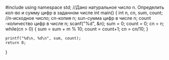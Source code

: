 #include <iostream>
using namespace std;
//Дано натуральное число n. Определить кол-во и сумму цифр в заданном числе
int main() {
    int n, cn, sum, count; //n-исходное число; cn-копия n; sun-сумма цифр в числе n; count -количество цифр в числе n;
    scanf("%d", &n);
    sum = 0;
    count = 0;
    cn = n;
    while(cn > 0) {
        sum = sum + m % 10;
        count = count+1;
        cn = cn/10;
    }

    printf("%d\n, %d\n", sum, count);
    return 0;
}
